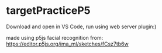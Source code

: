 # targetPracticeP5

Download and open in VS Code, run using web server plugin:)

made using p5js facial recognition from:
https://editor.p5js.org/ima_ml/sketches/fCsz7tb6w
